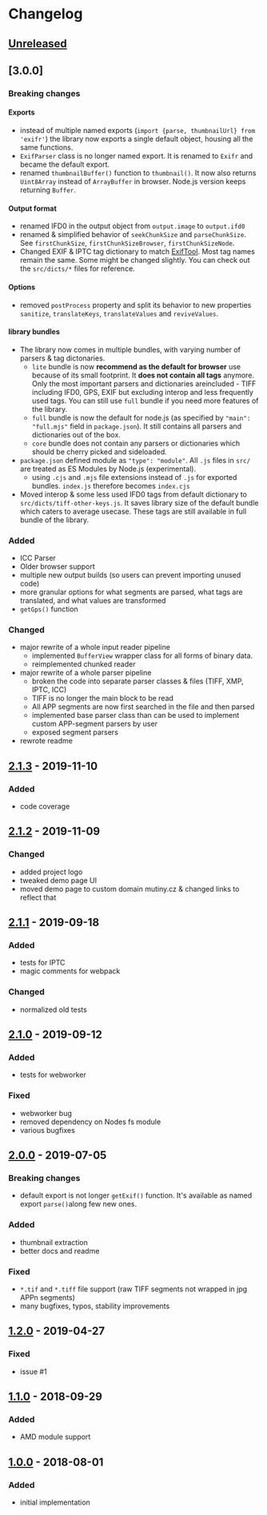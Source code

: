 # Changelog

## [Unreleased]

## [3.0.0]

### Breaking changes
#### Exports
- instead of multiple named exports (`import {parse, thumbnailUrl} from 'exifr'`) the library now exports a single default object, housing all the same functions.
- `ExifParser` class is no longer named export. It is renamed to `Exifr` and became the default export.
- renamed `thumbnailBuffer()` function to `thumbnail()`. It now also returns `Uint8Array` instead of `ArrayBuffer` in browser. Node.js version keeps returning `Buffer`.

#### Output format
- renamed IFD0 in the output object from `output.image` to `output.ifd0`
- renamed & simplified behavior of `seekChunkSize` and `parseChunkSize`. See `firstChunkSize`, `firstChunkSizeBrowser`, `firstChunkSizeNode`.
- Changed EXIF & IPTC tag dictionary to match [ExifTool](https://exiftool.org/TagNames/EXIF.html). Most tag names remain the same. Some might be changed slightly. You can check out the `src/dicts/*` files for reference.

#### Options
- removed `postProcess` property and split its behavior to new properties `sanitize`, `translateKeys`, `translateValues` and `reviveValues`.

#### library bundles
- The library now comes in multiple bundles, with varying number of parsers & tag dictonaries.
  - `lite` bundle is now **recommend as the default for browser** use because of its small footprint. It **does not contain all tags** anymore. Only the most important parsers and dictionaries areincluded - TIFF including IFD0, GPS, EXIF but excluding interop and less frequently used tags. You can still use `full` bundle if you need more features of the library.
  - `full` bundle is now the default for node.js (as specified by `"main": "full.mjs"` field in `package.json`). It still contains all parsers and dictionaries out of the box.
  - `core` bundle does not contain any parsers or dictionaries which should be cherry picked and sideloaded.
- `package.json` defined module as `"type": "module"`. All `.js` files in `src/` are treated as ES Modules by Node.js (experimental).
  - using `.cjs` and `.mjs` file extensions instead of `.js` for exported bundles. `index.js` therefore becomes `index.cjs`
- Moved interop & some less used IFD0 tags from default dictionary to `src/dicts/tiff-other-keys.js`. It saves library size of the default bundle which caters to average usecase. These tags are still available in full bundle of the library.


### Added
- ICC Parser
- Older browser support
- multiple new output builds (so users can prevent importing unused code)
- more granular options for what segments are parsed, what tags are translated, and what values are transformed
- `getGps()` function

### Changed
- major rewrite of a whole input reader pipeline
    - implemented `BufferView` wrapper class for all forms of binary data.
    - reimplemented chunked reader
- major rewrite of a whole parser pipeline
    - broken the code into separate parser classes & files (TIFF, XMP, IPTC, ICC)
    - TIFF is no longer the main block to be read
    - All APP segments are now first searched in the file and then parsed
    - implemented base parser class than can be used to implement custom APP-segment parsers by user
    - exposed segment parsers
- rewrote readme

## [2.1.3] - 2019-11-10

### Added
- code coverage

## [2.1.2] - 2019-11-09

### Changed
- added project logo
- tweaked demo page UI
- moved demo page to custom domain mutiny.cz & changed links to reflect that

## [2.1.1] - 2019-09-18

### Added
- tests for IPTC
- magic comments for webpack

### Changed
- normalized old tests

## [2.1.0] - 2019-09-12

### Added
- tests for webworker

### Fixed
- webworker bug
- removed dependency on Nodes fs module
- various bugfixes

## [2.0.0] - 2019-07-05

### Breaking changes
- default export is not longer `getExif()` function. It's available as named export `parse()`along few new ones.

### Added
- thumbnail extraction
- better docs and readme

### Fixed
- `*.tif` and `*.tiff` file support (raw TIFF segments not wrapped in jpg APPn segments)
- many bugfixes, typos, stability improvements

## [1.2.0] - 2019-04-27

### Fixed
- issue #1

## [1.1.0] - 2018-09-29

### Added
- AMD module support

## [1.0.0] - 2018-08-01

### Added
- initial implementation

[Unreleased]: https://github.com/MikeKovarik/exifr/compare/v2.1.3...HEAD
[2.1.3]: https://github.com/MikeKovarik/exifr/compare/v2.1.2...v2.1.3
[2.1.2]: https://github.com/MikeKovarik/exifr/compare/v2.1.1...v2.1.2
[2.1.1]: https://github.com/MikeKovarik/exifr/compare/v2.1.0...v2.1.1
[2.1.0]: https://github.com/MikeKovarik/exifr/compare/v2.0.0...v2.1.0
[2.0.0]: https://github.com/MikeKovarik/exifr/compare/v1.2.0...v2.0.0
[1.2.0]: https://github.com/MikeKovarik/exifr/compare/v1.1.0...v1.2.0
[1.1.0]: https://github.com/MikeKovarik/exifr/compare/v1.0.0...v1.1.0
[1.0.0]: https://github.com/MikeKovarik/exifr/releases/tag/v1.0.0